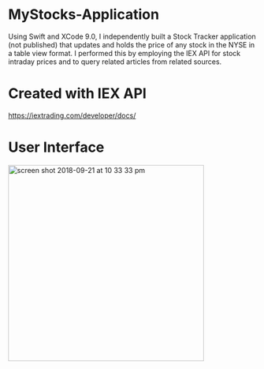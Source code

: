 # MyStocks-Application
Using Swift and XCode 9.0, I independently built a Stock Tracker application (not published) that updates and holds the price of any stock in the NYSE in a table view format. I performed this by employing the IEX API for stock intraday prices and to query related articles from related sources.


# Created with IEX API
https://iextrading.com/developer/docs/


# User Interface

<img width="397" alt="screen shot 2018-09-21 at 10 33 33 pm" src="https://user-images.githubusercontent.com/31907640/45913838-d13bf100-bdef-11e8-9353-95d2f45c941a.png">

